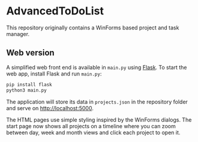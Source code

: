 # AdvancedToDoList

This repository originally contains a WinForms based project and task manager.

## Web version

A simplified web front end is available in `main.py` using [Flask](https://flask.palletsprojects.com/).
To start the web app, install Flask and run `main.py`:

```bash
pip install flask
python3 main.py
```

The application will store its data in `projects.json` in the repository folder and
serve on [http://localhost:5000](http://localhost:5000).

The HTML pages use simple styling inspired by the WinForms dialogs. The start page now shows all projects on a timeline where you can zoom between day, week and month views and click each project to open it.
